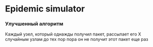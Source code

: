 # Epidemic simulator
### Улучшенный алгоритм
Каждый узел, который однажды получил пакет, рассылает его X случайным узлам до тех пор пора он не получит этот пакет еще раз
